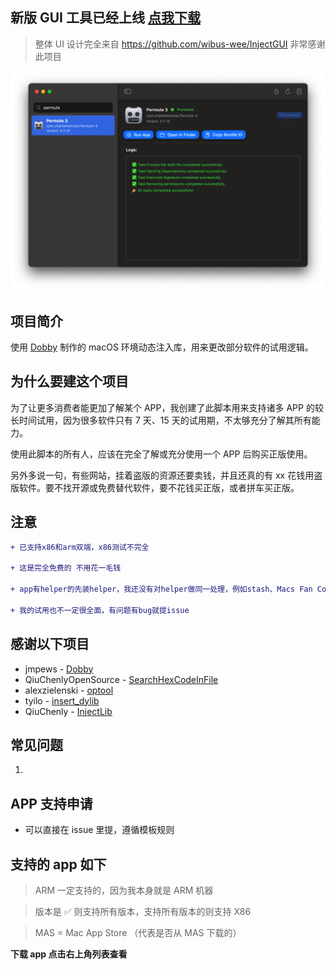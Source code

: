 ## 新版 GUI 工具已经上线 [点我下载](https://github.com/TrialMacApp/TrialMacApp/releases/latest)

> 整体 UI 设计完全来自 https://github.com/wibus-wee/InjectGUI 非常感谢此项目

![](/img/1.png)

## 项目简介

使用 [Dobby](https://github.com/jmpews/Dobby) 制作的 macOS 环境动态注入库，用来更改部分软件的试用逻辑。

## 为什么要建这个项目

为了让更多消费者能更加了解某个 APP，我创建了此脚本用来支持诸多 APP 的较长时间试用，因为很多软件只有 7 天、15 天的试用期，不太够充分了解其所有能力。

使用此脚本的所有人，应该在完全了解或充分使用一个 APP 后购买正版使用。

另外多说一句，有些网站，挂着盗版的资源还要卖钱，并且还真的有 xx 花钱用盗版软件。要不找开源或免费替代软件，要不花钱买正版，或者拼车买正版。

## 注意

```diff
+ 已支持x86和arm双端，x86测试不完全

+ 这是完全免费的 不用花一毛钱

+ app有helper的先装helper，我还没有对helper做同一处理，例如stash、Macs Fan Control 等软件

+ 我的试用也不一定很全面，有问题有bug就提issue
```

## 感谢以下项目

- jmpews - [Dobby](https://github.com/jmpews/Dobby)
- QiuChenlyOpenSource - [SearchHexCodeInFile](https://github.com/QiuChenlyOpenSource/SearchHexCodeInFile)
- alexzielenski - [optool](https://github.com/alexzielenski/optool)
- tyilo - [insert_dylib](https://github.com/tyilo/insert_dylib)
- QiuChenly - [InjectLib](https://github.com/QiuChenly/InjectLib)

## 常见问题

1.

## APP 支持申请

- 可以直接在 issue 里提，遵循模板规则

## 支持的 app 如下

> ARM 一定支持的，因为我本身就是 ARM 机器

> 版本是 ✅ 则支持所有版本，支持所有版本的则支持 X86

> MAS = Mac App Store （代表是否从 MAS 下载的）

**下载 app 点击右上角列表查看**
